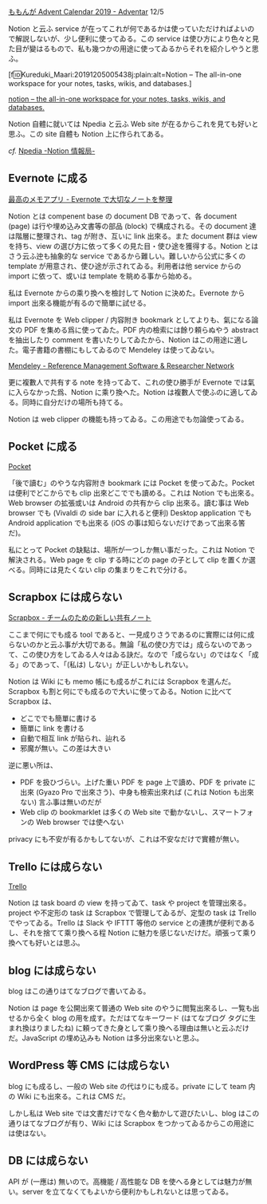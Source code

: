 <!--
{"id":"26006613476403444","title":"Notion.so は何に成るのか、何に成らないのか","categories":["考察"],"draft":"no"}
-->

[ももんが Advent Calendar 2019 - Adventar](https://adventar.org/calendars/4300) 12/5

Notion と云ふ service が在ってこれが何であるかは使っていただければよいので解説しないが、少し便利に使ってゐる。この service は使ひ方により色々と見た目が變はるもので、私も幾つかの用途に使ってゐるからそれを紹介しやうと思ふ。

[f:id:Kureduki_Maari:20191205005438j:plain:alt=Notion – The all-in-one workspace for your notes, tasks, wikis, and databases.]

[notion – the all-in-one workspace for your notes, tasks, wikis, and databases.](https://www.notion.so/)

Notion 自體に就いては Npedia と云ふ Web site が在るからこれを見ても好いと思ふ。この site 自體も Notion 上に作られてある。

_cf._ [Npedia -Notion 情報局-](https://www.notion.so/Npedia-Notion-465d99e5ac4c45f384cb905976d67988)

## Evernote に成る

[最高のメモアプリ - Evernote で大切なノートを整理](https://evernote.com/intl/jp)

Notion とは compenent base の document DB であって、各 document (page) は行や埋め込み文書等の部品 (block) で構成される。その document 達は階層に整理され、tag が附き、互いに link 出來る。また document 群は view を持ち、view の選び方に依って多くの見た目・使ひ途を獲得する。Notion とはさう云ふ迚も抽象的な service であるから難しい。難しいから公式に多くの template が用意され、使ひ途が示されてゐる。利用者は他 service からの import に依って、或いは template を眺める事から始める。

私は Evernote からの乘り換へを檢討して Notion に決めた。Evernote から import 出來る機能が有るので簡單に試せる。

私は Evernote を Web clipper / 内容附き bookmark としてよりも、氣になる論文の PDF を集める爲に使ってゐた。PDF 内の檢索には餘り頼らぬやう abstract を抽出したり comment を書いたりしてゐたから、Notion はこの用途に適した。電子書籍の書棚にもしてゐるので Mendeley は使ってゐない。

[Mendeley - Reference Management Software & Researcher Network](https://www.mendeley.com/)

更に複數人で共有する note を持ってゐて、これの使ひ勝手が Evernote では氣に入らなかった爲、Notion に乘り換へた。Notion は複數人で使ふのに適してゐる。同時に自分だけの場所も持てる。

Notion は web clipper の機能も持ってゐる。この用途でも勿論使ってゐる。

## Pocket に成る

[Pocket](https://getpocket.com/)

「後で讀む」のやうな内容附き bookmark には Pocket を使ってゐた。Pocket は便利でどこからでも clip 出來どこででも讀める。これは Notion でも出來る。Web browser の拡張或いは Android の共有から clip 出來る。讀む事は Web browser でも (Vivaldi の side bar に入れると便利) Desktop application でも Android application でも出來る (iOS の事は知らないだけであって出來る筈だ)。

私にとって Pocket の缺點は、場所が一つしか無い事だった。これは Notion で解決される。Web page を clip する時にどの page の子として clip を置くか選べる。同時には見たくない clip の集まりをこれで分ける。

## Scrapbox には成らない

[Scrapbox - チームのための新しい共有ノート](https://scrapbox.io/)

ここまで何にでも成る tool であると、一見成りさうであるのに實際には何に成らないのかと云ふ事が大切である。無論「私の使ひ方では」成らないのであって、この使ひ方をしてゐる人々はゐる訣だ。なので「成らない」のではなく「成る」のであって、「(私は) しない」が正しいかもしれない。

Notion は Wiki にも memo 帳にも成るがこれには Scrapbox を選んだ。Scrapbox も割と何にでも成るので大いに使ってゐる。Notion に比べて Scrapbox は、

- どこででも簡單に書ける
- 簡單に link を書ける
- 自動で相互 link が貼られ、辿れる
- 邪魔が無い。この差は大きい

逆に悪い所は、

- PDF を扱ひづらい。上げた重い PDF を page 上で讀め、PDF を private に出來 (Gyazo Pro で出來さう)、中身も檢索出來れば (これは Notion も出來ない) 言ふ事は無いのだが
- Web clip の bookmarklet は多くの Web site で動かないし、スマートフォンの Web browser では使へない

privacy にも不安が有るかもしてないが、これは不安なだけで實體が無い。

## Trello には成らない

[Trello](https://trello.com/)

Notion は task board の view を持ってゐて、task や project を管理出來る。project や不定形の task は Scrapbox で管理してゐるが、定型の task は Trello でやってゐる。Trello は Slack や IFTTT 等他の service との連携が便利であるし、それを捨てて乘り換へる程 Notion に魅力を感じないだけだ。頑張って乘り換へても好いとは思ふ。

## blog には成らない

blog はこの通りはてなブログで書いてゐる。

Notion は page を公開出來て普通の Web site のやうに閲覧出來るし、一覧も出せるから全く blog の用を成す。ただはてなキーワード (はてなブログ タグに生まれ換はりましたね) に頼ってきた身として乘り換へる理由は無いと云ふだけだ。JavaScript の埋め込みも Notion は多分出來ないと思ふ。

## WordPress 等 CMS には成らない

blog にも成るし、一般の Web site の代はりにも成る。private にして team 内の Wiki にも出來る。これは CMS だ。

しかし私は Web site では文書だけでなく色々動かして遊びたいし、blog はこの通りはてなブログが有り、Wiki には Scrapbox をつかってゐるからこの用途には使はない。

## DB には成らない

API が (一應は) 無いので。高機能 / 高性能な DB を使へる身としては魅力が無い。server を立てなくてもよいから便利かもしれないとは思ってゐる。
